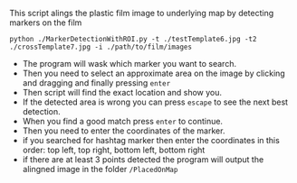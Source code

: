 This script alings the plastic film image to underlying map by detecting markers on the film
```
python ./MarkerDetectionWithROI.py -t ./testTemplate6.jpg -t2 ./crossTemplate7.jpg -i ./path/to/film/images
```

- The program will wask which marker you want to search.
- Then you need to select an approximate area on the image by clicking and dragging and finally pressing ```enter```
- Then script will find the exact location and show you.
- If the detected area is wrong you can press ```escape``` to see the next best detection.
- When you find a good match press ```enter``` to continue.
- Then you need to enter the coordinates of the marker.
- if you searched for hashtag marker then enter the coordinates in this order: top left, top right, bottom left, bottom right
- if there are at least 3 points detected the program will output the alingned image in the folder ```/PlacedOnMap```



